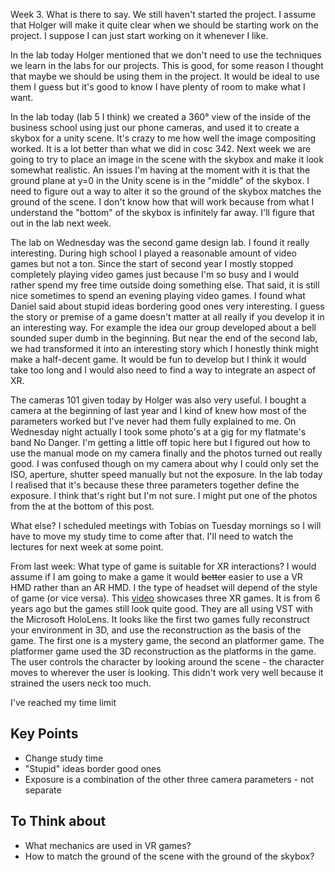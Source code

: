 Week 3. What is there to say. We still haven't started the project. I assume that Holger will make it quite clear when we should be starting work on the project. I suppose I can just start working on it whenever I like. 

In the lab today Holger mentioned that we don't need to use the techniques we learn in the labs for our projects. This is good, for some reason I thought that maybe we should be using them in the project. It would be ideal to use them I guess but it's good to know I have plenty of room to make what I want. 

In the lab today (lab 5 I think) we created a 360° view of the inside of the business school using just our phone cameras, and used it to create a skybox for a unity scene. It's crazy to me how well the image compositing worked. It is a lot better than what we did in cosc 342. Next week we are going to try to place an image in the scene with the skybox and make it look somewhat realistic. An issues I'm having at the moment with it is that the ground plane at y=0 in the Unity scene is in the "middle" of the skybox. I need to figure out a way to alter it so the ground of the skybox matches the ground of the scene. I don't know how that will work because from what I understand the "bottom" of the skybox is infinitely far away. I'll figure that out in the lab next week.

The lab on Wednesday was the second game design lab. I found it really interesting. During high school I played a reasonable amount of video games but not a ton. Since the start of second year I mostly stopped completely playing video games just because I'm so busy and I would rather spend my free time outside doing something else. That said, it is still nice sometimes to spend an evening playing video games. I found what Daniel said about stupid ideas bordering good ones very interesting. I guess the story or premise of a game doesn't matter at all really if you develop it in an interesting way.  For example the idea our group developed  about a bell sounded super dumb in the beginning. But near the end of the second lab, we had transformed it into an interesting story which I honestly think might make a half-decent game. It would be fun to develop but I think it would take too long and I would also need to find a way to integrate an aspect of XR.

The cameras 101 given today by Holger was also very useful. I bought a camera at the beginning of last year and I kind of knew how most of the parameters worked but I've never had them fully explained to me. On Wednesday night actually I took some photo's at a gig for my flatmate's band No Danger. I'm getting a little off topic here but I figured out how to use the manual mode on my camera finally and the photos turned out really good. I was confused though on my camera about why I could only set the ISO, aperture, shutter speed manually but not the exposure. In the lab today I realised that it's because these three parameters together define the exposure. I think that's right but I'm not sure. I might put one of the photos from the at the bottom of this post.

What else? I scheduled meetings with Tobias on Tuesday mornings so I will have to move my study time to come after that. I'll need to watch the lectures for next week at some point.

From last week: What type of game is suitable for XR interactions? I would assume if I am going to make a game it would ~~better~~ easier to use a VR HMD rather than an AR HMD. I the type of headset will depend of the style of game (or vice versa). This [video](https://www.youtube.com/watch?v=BFzUljfcLDI) showcases three XR games. It is from 6 years ago but the games still look quite good. They are all using VST with the Microsoft HoloLens. It looks like the first two games fully reconstruct your environment in 3D, and use the reconstruction as the basis of the game. The first one is a mystery game, the second an platformer game. The platformer game used the 3D reconstruction as the platforms in the game. The user controls the character by looking around the scene - the character moves to wherever the user is looking. This didn't work very well because it strained the users neck too much. 

I've reached my time limit

## Key Points

- Change study time
- "Stupid" ideas border good ones
- Exposure is a combination of the other three camera parameters - not separate

## To Think about

- What mechanics are used in VR games?
- How to match the ground of the scene with the ground of the skybox?